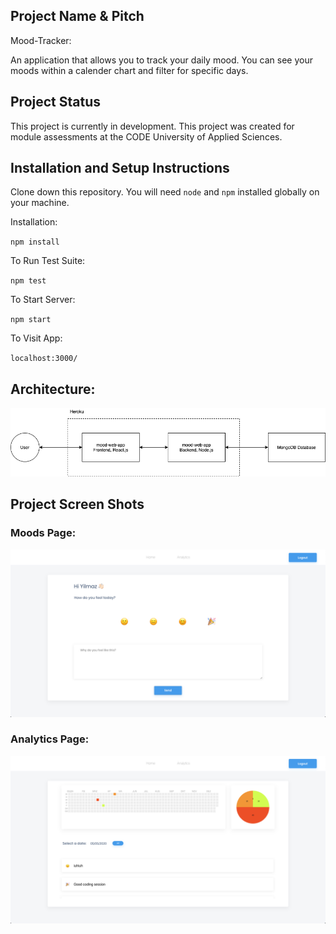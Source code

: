 ## Project Name & Pitch

Mood-Tracker:

An application that allows you to track your daily mood. You can see your moods within a calender chart and filter for specific days.

## Project Status

This project is currently in development. This project was created for module assessments at the CODE University of Applied Sciences. 

## Installation and Setup Instructions
 
Clone down this repository. You will need `node` and `npm` installed globally on your machine.  

Installation:

`npm install`  

To Run Test Suite:  

`npm test`  

To Start Server:

`npm start`  

To Visit App:

`localhost:3000/` 


## Architecture:
![architecture](./src/Frontend/assets/architecture.png)


## Project Screen Shots

### Moods Page:
![Mood Page](./src/Frontend/assets/First-page.png)

### Analytics Page:
![Mood Page](./src/Frontend/assets/Second-page.png)
 

